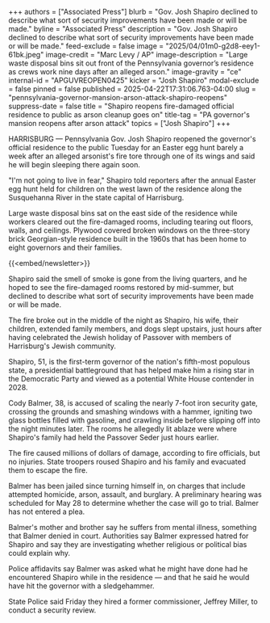 +++
authors = ["Associated Press"]
blurb = "Gov. Josh Shapiro declined to describe what sort of security improvements have been made or will be made."
byline = "Associated Press"
description = "Gov. Josh Shapiro declined to describe what sort of security improvements have been made or will be made."
feed-exclude = false
image = "2025/04/01m0-g2d8-eey1-61bk.jpeg"
image-credit = "Marc Levy / AP"
image-description = "Large waste disposal bins sit out front of the Pennsylvania governor’s residence as crews work nine days after an alleged arson."
image-gravity = "ce"
internal-id = "APGUVREOPEN0425"
kicker = "Josh Shapiro"
modal-exclude = false
pinned = false
published = 2025-04-22T17:31:06.763-04:00
slug = "pennsylvania-governor-mansion-arson-attack-shapiro-reopens"
suppress-date = false
title = "Shapiro reopens fire-damaged official residence to public as arson cleanup goes on"
title-tag = "PA governor's mansion reopens after arson attack"
topics = ["Josh Shapiro"]
+++

HARRISBURG — Pennsylvania Gov. Josh Shapiro reopened the governor&#39;s official residence to the public Tuesday for an Easter egg hunt barely a week after an alleged arsonist&#39;s fire tore through one of its wings and said he will begin sleeping there again soon.

&#34;I&#39;m not going to live in fear,&#34; Shapiro told reporters after the annual Easter egg hunt held for children on the west lawn of the residence along the Susquehanna River in the state capital of Harrisburg.

Large waste disposal bins sat on the east side of the residence while workers cleared out the fire-damaged rooms, including tearing out floors, walls, and ceilings. Plywood covered broken windows on the three-story brick Georgian-style residence built in the 1960s that has been home to eight governors and their families.

{{<embed/newsletter>}}

Shapiro said the smell of smoke is gone from the living quarters, and he hoped to see the fire-damaged rooms restored by mid-summer, but declined to describe what sort of security improvements have been made or will be made.

The fire broke out in the middle of the night as Shapiro, his wife, their children, extended family members, and dogs slept upstairs, just hours after having celebrated the Jewish holiday of Passover with members of Harrisburg&#39;s Jewish community.

Shapiro, 51, is the first-term governor of the nation&#39;s fifth-most populous state, a presidential battleground that has helped make him a rising star in the Democratic Party and viewed as a potential White House contender in 2028.

Cody Balmer, 38, is accused of scaling the nearly 7-foot iron security gate, crossing the grounds and smashing windows with a hammer, igniting two glass bottles filled with gasoline, and crawling inside before slipping off into the night minutes later. The rooms he allegedly lit ablaze were where Shapiro&#39;s family had held the Passover Seder just hours earlier.

The fire caused millions of dollars of damage, according to fire officials, but no injuries. State troopers roused Shapiro and his family and evacuated them to escape the fire.

Balmer has been jailed since turning himself in, on charges that include attempted homicide, arson, assault, and burglary. A preliminary hearing was scheduled for May 28 to determine whether the case will go to trial. Balmer has not entered a plea.

Balmer&#39;s mother and brother say he suffers from mental illness, something that Balmer denied in court. Authorities say Balmer expressed hatred for Shapiro and say they are investigating whether religious or political bias could explain why.

Police affidavits say Balmer was asked what he might have done had he encountered Shapiro while in the residence — and that he said he would have hit the governor with a sledgehammer.

State Police said Friday they hired a former commissioner, Jeffrey Miller, to conduct a security review.

